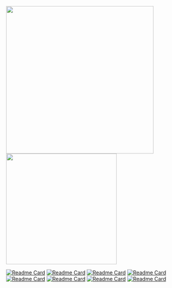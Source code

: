 <a href="https://github.com/gwbres">
  <img align="center" src="https://github-readme-stats.vercel.app/api?username=gwbres&count_private=true&include_all_commits=true&show_icons=true&theme=radical&hide_title=true" width=400/>
</a>
<a href="https://github.com/gwbres">
  <img align="center" src="https://github-readme-stats.vercel.app/api/top-langs/?username=gwbres&layout=compact&exclude_repo=zynq7-sdr&custom_title=Languages&langs_count=6" width=300/>
</a>

[![Readme Card](https://github-readme-stats.vercel.app/api/pin/?username=oscimp&repo=oscimp_br2_external&show_owner&show_owner=true)](https://github.com/oscimp/oscimp_br2_external)
[![Readme Card](https://github-readme-stats.vercel.app/api/pin/?username=lkolbly&repo=ublox&show_owner=true)](https://github.com/lkolbly/ublox)
[![Readme Card](https://github-readme-stats.vercel.app/api/pin/?username=jgaeddert&repo=liquid-dsp&show_owner=true)](https://github.com/jgaeddert/liquid-dsp)
[![Readme Card](https://github-readme-stats.vercel.app/api/pin/?username=besser82&repo=libxcrypt&show_owner=true)](https://github.com/besser82/libxcrypt)
[![Readme Card](https://github-readme-stats.vercel.app/api/pin/?username=tomaka&repo=rouille&show_owner=true)](https://github.com/tomaka/rouille)
[![Readme Card](https://github-readme-stats.vercel.app/api/pin/?username=gwbres&repo=systemctl&show_owner=true)](https://github.com/gwbres/systemctl)
[![Readme Card](https://github-readme-stats.vercel.app/api/pin/?username=gwbres&repo=adi-ad9546&show_owner=true)](https://github.com/gwbres/adi-ad9546)
[![Readme Card](https://github-readme-stats.vercel.app/api/pin/?username=gberrante&repo=map_3d&show_owner=true)](https://github.com/gberrante/map_3d)

